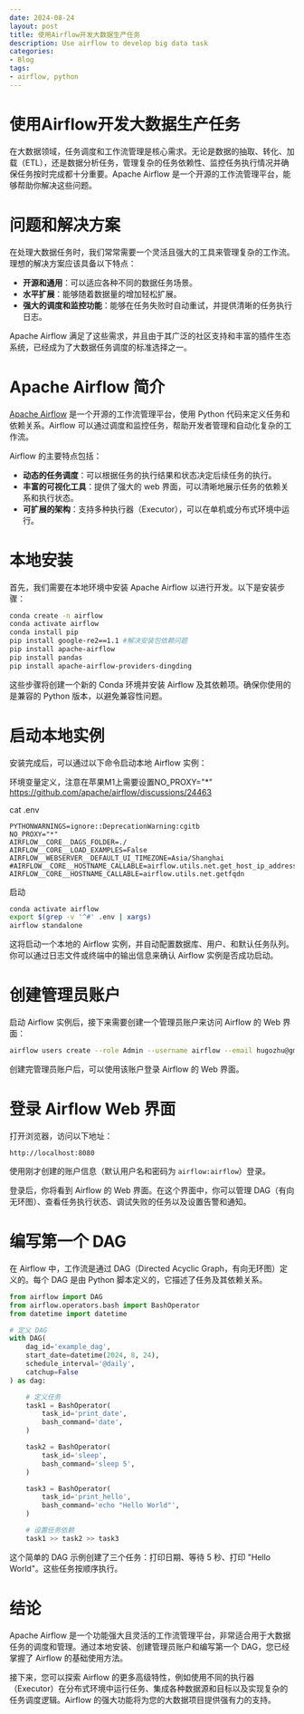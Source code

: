 ```yaml
---
date: 2024-08-24
layout: post
title: 使用Airflow开发大数据生产任务
description: Use airflow to develop big data task
categories:
- Blog
tags:
- airflow, python
---
```



# 使用Airflow开发大数据生产任务

在大数据领域，任务调度和工作流管理是核心需求。无论是数据的抽取、转化、加载（ETL），还是数据分析任务，管理复杂的任务依赖性、监控任务执行情况并确保任务按时完成都十分重要。Apache Airflow 是一个开源的工作流管理平台，能够帮助你解决这些问题。

<!--more-->

# 问题和解决方案

在处理大数据任务时，我们常常需要一个灵活且强大的工具来管理复杂的工作流。理想的解决方案应该具备以下特点：

- **开源和通用**：可以适应各种不同的数据任务场景。
- **水平扩展**：能够随着数据量的增加轻松扩展。
- **强大的调度和监控功能**：能够在任务失败时自动重试，并提供清晰的任务执行日志。

Apache Airflow 满足了这些需求，并且由于其广泛的社区支持和丰富的插件生态系统，已经成为了大数据任务调度的标准选择之一。

# Apache Airflow 简介

[Apache Airflow](https://airflow.apache.org) 是一个开源的工作流管理平台，使用 Python 代码来定义任务和依赖关系。Airflow 可以通过调度和监控任务，帮助开发者管理和自动化复杂的工作流。

Airflow 的主要特点包括：

- **动态的任务调度**：可以根据任务的执行结果和状态决定后续任务的执行。
- **丰富的可视化工具**：提供了强大的 web 界面，可以清晰地展示任务的依赖关系和执行状态。
- **可扩展的架构**：支持多种执行器（Executor），可以在单机或分布式环境中运行。

# 本地安装

首先，我们需要在本地环境中安装 Apache Airflow 以进行开发。以下是安装步骤：

```bash
conda create -n airflow
conda activate airflow
conda install pip
pip install google-re2==1.1 #解决安装包依赖问题
pip install apache-airflow
pip install pandas
pip install apache-airflow-providers-dingding
```

这些步骤将创建一个新的 Conda 环境并安装 Airflow 及其依赖项。确保你使用的是兼容的 Python 版本，以避免兼容性问题。

# 启动本地实例

安装完成后，可以通过以下命令启动本地 Airflow 实例：

环境变量定义，注意在苹果M1上需要设置NO_PROXY="*" https://github.com/apache/airflow/discussions/24463

cat .env
```text
PYTHONWARNINGS=ignore::DeprecationWarning:cgitb
NO_PROXY="*"
AIRFLOW__CORE__DAGS_FOLDER=./
AIRFLOW__CORE__LOAD_EXAMPLES=False
AIRFLOW__WEBSERVER__DEFAULT_UI_TIMEZONE=Asia/Shanghai
#AIRFLOW__CORE__HOSTNAME_CALLABLE=airflow.utils.net.get_host_ip_address
AIRFLOW__CORE__HOSTNAME_CALLABLE=airflow.utils.net.getfqdn
```

启动
```bash
conda activate airflow
export $(grep -v '^#' .env | xargs)
airflow standalone
```

这将启动一个本地的 Airflow 实例，并自动配置数据库、用户、和默认任务队列。你可以通过日志文件或终端中的输出信息来确认 Airflow 实例是否成功启动。

# 创建管理员账户

启动 Airflow 实例后，接下来需要创建一个管理员账户来访问 Airflow 的 Web 界面：

```bash
airflow users create --role Admin --username airflow --email hugozhu@gmail.com --firstname Hugo --lastname Zhu --password airflow
```

创建完管理员账户后，可以使用该账户登录 Airflow 的 Web 界面。

# 登录 Airflow Web 界面

打开浏览器，访问以下地址：

```
http://localhost:8080
```

使用刚才创建的账户信息（默认用户名和密码为 `airflow:airflow`）登录。

登录后，你将看到 Airflow 的 Web 界面。在这个界面中，你可以管理 DAG（有向无环图）、查看任务执行状态、调试失败的任务以及设置告警和通知。

# 编写第一个 DAG

在 Airflow 中，工作流是通过 DAG（Directed Acyclic Graph，有向无环图）定义的。每个 DAG 是由 Python 脚本定义的，它描述了任务及其依赖关系。

```python
from airflow import DAG
from airflow.operators.bash import BashOperator
from datetime import datetime

# 定义 DAG
with DAG(
    dag_id='example_dag',
    start_date=datetime(2024, 8, 24),
    schedule_interval='@daily',
    catchup=False
) as dag:

    # 定义任务
    task1 = BashOperator(
        task_id='print_date',
        bash_command='date',
    )

    task2 = BashOperator(
        task_id='sleep',
        bash_command='sleep 5',
    )

    task3 = BashOperator(
        task_id='print_hello',
        bash_command='echo "Hello World"',
    )

    # 设置任务依赖
    task1 >> task2 >> task3
```

这个简单的 DAG 示例创建了三个任务：打印日期、等待 5 秒、打印 "Hello World"。这些任务按顺序执行。


# 结论

Apache Airflow 是一个功能强大且灵活的工作流管理平台，非常适合用于大数据任务的调度和管理。通过本地安装、创建管理员账户和编写第一个 DAG，您已经掌握了 Airflow 的基础使用方法。

接下来，您可以探索 Airflow 的更多高级特性，例如使用不同的执行器（Executor）在分布式环境中运行任务、集成各种数据源和目标以及实现复杂的任务调度逻辑。Airflow 的强大功能将为您的大数据项目提供强有力的支持。